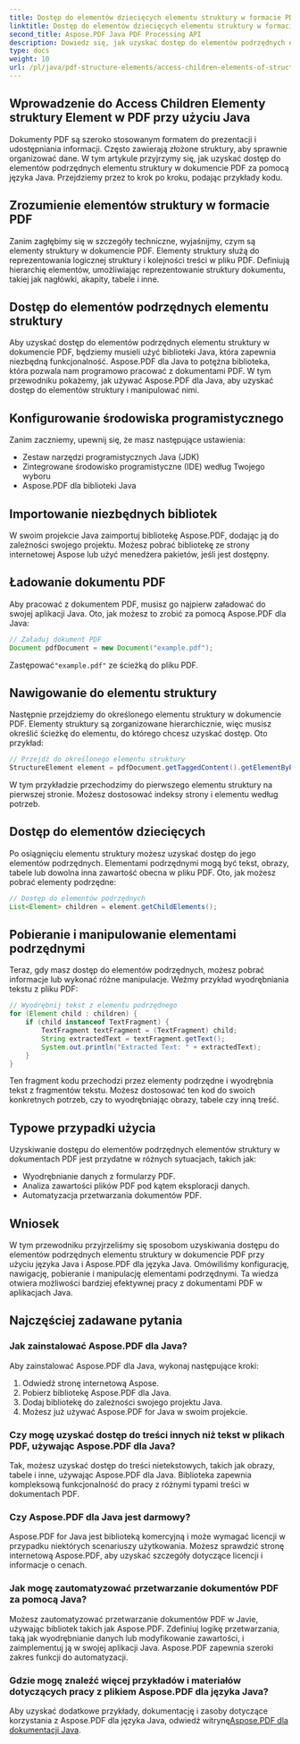 ```yaml
---
title: Dostęp do elementów dziecięcych elementu struktury w formacie PDF za pomocą języka Java
linktitle: Dostęp do elementów dziecięcych elementu struktury w formacie PDF za pomocą języka Java
second_title: Aspose.PDF Java PDF Processing API
description: Dowiedz się, jak uzyskać dostęp do elementów podrzędnych elementów struktury w PDF za pomocą Java. Ten przewodnik krok po kroku z kodem źródłowym obejmuje manipulację PDF za pomocą Aspose.PDF dla Java.
type: docs
weight: 10
url: /pl/java/pdf-structure-elements/access-children-elements-of-structure-element-in-pdf-using-java/
---
```


## Wprowadzenie do Access Children Elementy struktury Element w PDF przy użyciu Java

Dokumenty PDF są szeroko stosowanym formatem do prezentacji i udostępniania informacji. Często zawierają złożone struktury, aby sprawnie organizować dane. W tym artykule przyjrzymy się, jak uzyskać dostęp do elementów podrzędnych elementu struktury w dokumencie PDF za pomocą języka Java. Przejdziemy przez to krok po kroku, podając przykłady kodu.

## Zrozumienie elementów struktury w formacie PDF

Zanim zagłębimy się w szczegóły techniczne, wyjaśnijmy, czym są elementy struktury w dokumencie PDF. Elementy struktury służą do reprezentowania logicznej struktury i kolejności treści w pliku PDF. Definiują hierarchię elementów, umożliwiając reprezentowanie struktury dokumentu, takiej jak nagłówki, akapity, tabele i inne.

## Dostęp do elementów podrzędnych elementu struktury

Aby uzyskać dostęp do elementów podrzędnych elementu struktury w dokumencie PDF, będziemy musieli użyć biblioteki Java, która zapewnia niezbędną funkcjonalność. Aspose.PDF dla Java to potężna biblioteka, która pozwala nam programowo pracować z dokumentami PDF. W tym przewodniku pokażemy, jak używać Aspose.PDF dla Java, aby uzyskać dostęp do elementów struktury i manipulować nimi.

## Konfigurowanie środowiska programistycznego

Zanim zaczniemy, upewnij się, że masz następujące ustawienia:

- Zestaw narzędzi programistycznych Java (JDK)
- Zintegrowane środowisko programistyczne (IDE) według Twojego wyboru
- Aspose.PDF dla biblioteki Java

## Importowanie niezbędnych bibliotek

W swoim projekcie Java zaimportuj bibliotekę Aspose.PDF, dodając ją do zależności swojego projektu. Możesz pobrać bibliotekę ze strony internetowej Aspose lub użyć menedżera pakietów, jeśli jest dostępny.

## Ładowanie dokumentu PDF

Aby pracować z dokumentem PDF, musisz go najpierw załadować do swojej aplikacji Java. Oto, jak możesz to zrobić za pomocą Aspose.PDF dla Java:

```java
// Załaduj dokument PDF
Document pdfDocument = new Document("example.pdf");
```

 Zastępować`"example.pdf"` ze ścieżką do pliku PDF.

## Nawigowanie do elementu struktury

Następnie przejdziemy do określonego elementu struktury w dokumencie PDF. Elementy struktury są zorganizowane hierarchicznie, więc musisz określić ścieżkę do elementu, do którego chcesz uzyskać dostęp. Oto przykład:

```java
// Przejdź do określonego elementu struktury
StructureElement element = pdfDocument.getTaggedContent().getElementByPage(1).getChildElements().get(0);
```

W tym przykładzie przechodzimy do pierwszego elementu struktury na pierwszej stronie. Możesz dostosować indeksy strony i elementu według potrzeb.

## Dostęp do elementów dziecięcych

Po osiągnięciu elementu struktury możesz uzyskać dostęp do jego elementów podrzędnych. Elementami podrzędnymi mogą być tekst, obrazy, tabele lub dowolna inna zawartość obecna w pliku PDF. Oto, jak możesz pobrać elementy podrzędne:

```java
// Dostęp do elementów podrzędnych
List<Element> children = element.getChildElements();
```

## Pobieranie i manipulowanie elementami podrzędnymi

Teraz, gdy masz dostęp do elementów podrzędnych, możesz pobrać informacje lub wykonać różne manipulacje. Weźmy przykład wyodrębniania tekstu z pliku PDF:

```java
// Wyodrębnij tekst z elementu podrzędnego
for (Element child : children) {
    if (child instanceof TextFragment) {
        TextFragment textFragment = (TextFragment) child;
        String extractedText = textFragment.getText();
        System.out.println("Extracted Text: " + extractedText);
    }
}
```

Ten fragment kodu przechodzi przez elementy podrzędne i wyodrębnia tekst z fragmentów tekstu. Możesz dostosować ten kod do swoich konkretnych potrzeb, czy to wyodrębniając obrazy, tabele czy inną treść.

## Typowe przypadki użycia

Uzyskiwanie dostępu do elementów podrzędnych elementów struktury w dokumentach PDF jest przydatne w różnych sytuacjach, takich jak:

- Wyodrębnianie danych z formularzy PDF.
- Analiza zawartości plików PDF pod kątem eksploracji danych.
- Automatyzacja przetwarzania dokumentów PDF.

## Wniosek

W tym przewodniku przyjrzeliśmy się sposobom uzyskiwania dostępu do elementów podrzędnych elementu struktury w dokumencie PDF przy użyciu języka Java i Aspose.PDF dla języka Java. Omówiliśmy konfigurację, nawigację, pobieranie i manipulację elementami podrzędnymi. Ta wiedza otwiera możliwości bardziej efektywnej pracy z dokumentami PDF w aplikacjach Java.

## Najczęściej zadawane pytania

### Jak zainstalować Aspose.PDF dla Java?

Aby zainstalować Aspose.PDF dla Java, wykonaj następujące kroki:
1. Odwiedź stronę internetową Aspose.
2. Pobierz bibliotekę Aspose.PDF dla Java.
3. Dodaj bibliotekę do zależności swojego projektu Java.
4. Możesz już używać Aspose.PDF for Java w swoim projekcie.

### Czy mogę uzyskać dostęp do treści innych niż tekst w plikach PDF, używając Aspose.PDF dla Java?

Tak, możesz uzyskać dostęp do treści nietekstowych, takich jak obrazy, tabele i inne, używając Aspose.PDF dla Java. Biblioteka zapewnia kompleksową funkcjonalność do pracy z różnymi typami treści w dokumentach PDF.

### Czy Aspose.PDF dla Java jest darmowy?

Aspose.PDF for Java jest biblioteką komercyjną i może wymagać licencji w przypadku niektórych scenariuszy użytkowania. Możesz sprawdzić stronę internetową Aspose.PDF, aby uzyskać szczegóły dotyczące licencji i informacje o cenach.

### Jak mogę zautomatyzować przetwarzanie dokumentów PDF za pomocą Java?

Możesz zautomatyzować przetwarzanie dokumentów PDF w Javie, używając bibliotek takich jak Aspose.PDF. Zdefiniuj logikę przetwarzania, taką jak wyodrębnianie danych lub modyfikowanie zawartości, i zaimplementuj ją w swojej aplikacji Java. Aspose.PDF zapewnia szeroki zakres funkcji do automatyzacji.

### Gdzie mogę znaleźć więcej przykładów i materiałów dotyczących pracy z plikiem Aspose.PDF dla języka Java?

Aby uzyskać dodatkowe przykłady, dokumentację i zasoby dotyczące korzystania z Aspose.PDF dla języka Java, odwiedź witrynę[Aspose.PDF dla dokumentacji Java](https://reference.aspose.com/pdf/java/).
